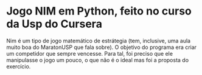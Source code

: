 # Jogo NIM em Python, feito no curso da Usp do Cursera 
Nim é um tipo de jogo matemático de estrátegia (tem, inclusive, uma aula muito boa do MaratonUSP que fala sobre). O objetivo do programa era criar um competidor que sempre vencesse. Para tal, foi preciso que ele manipulasse o jogo um pouco, o que não é o ideal mas foi a proposta do exercício.
